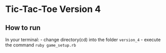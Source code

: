 # Tic-Tac-Toe Version 4



## How to run

In your terminal:
    - change directory(cd) into the folder `version_4`
    - execute the command `ruby game_setup.rb`